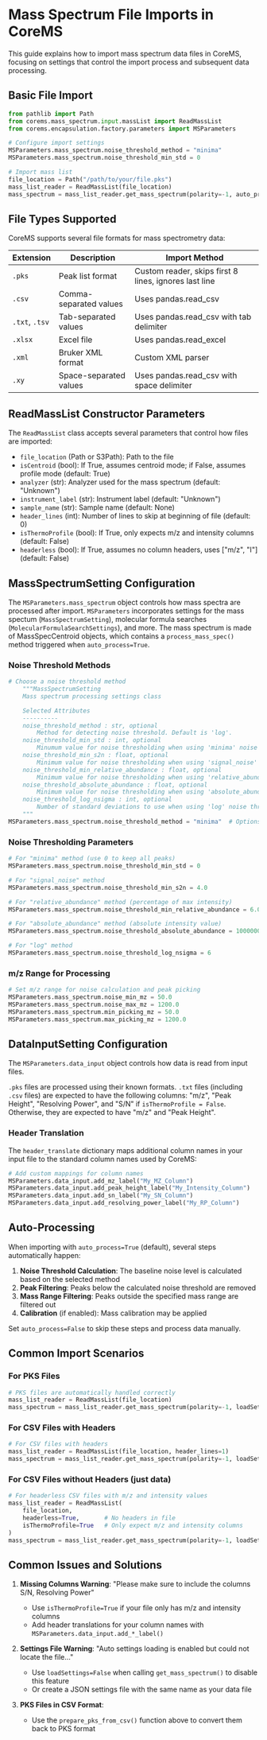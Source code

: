 # Mass Spectrum File Imports in CoreMS

This guide explains how to import mass spectrum data files in CoreMS, focusing on settings that control the import process and subsequent data processing.

## Basic File Import

```python
from pathlib import Path
from corems.mass_spectrum.input.massList import ReadMassList
from corems.encapsulation.factory.parameters import MSParameters

# Configure import settings
MSParameters.mass_spectrum.noise_threshold_method = "minima"
MSParameters.mass_spectrum.noise_threshold_min_std = 0

# Import mass list
file_location = Path("/path/to/your/file.pks")
mass_list_reader = ReadMassList(file_location)
mass_spectrum = mass_list_reader.get_mass_spectrum(polarity=-1, auto_process=True, loadSettings=False)
```

## File Types Supported

CoreMS supports several file formats for mass spectrometry data:

| Extension | Description | Import Method |
|-----------|-------------|--------------|
| `.pks` | Peak list format | Custom reader, skips first 8 lines, ignores last line |
| `.csv` | Comma-separated values | Uses pandas.read_csv |
| `.txt`, `.tsv` | Tab-separated values | Uses pandas.read_csv with tab delimiter |
| `.xlsx` | Excel file | Uses pandas.read_excel |
| `.xml` | Bruker XML format | Custom XML parser |
| `.xy` | Space-separated values | Uses pandas.read_csv with space delimiter |

## ReadMassList Constructor Parameters

The `ReadMassList` class accepts several parameters that control how files are imported:

* `file_location` (Path or S3Path): Path to the file
* `isCentroid` (bool): If True, assumes centroid mode; if False, assumes profile mode (default: True)
* `analyzer` (str): Analyzer used for the mass spectrum (default: "Unknown") 
* `instrument_label` (str): Instrument label (default: "Unknown")
* `sample_name` (str): Sample name (default: None)
* `header_lines` (int): Number of lines to skip at beginning of file (default: 0)
* `isThermoProfile` (bool): If True, only expects m/z and intensity columns (default: False)
* `headerless` (bool): If True, assumes no column headers, uses ["m/z", "I"] (default: False)

## MassSpectrumSetting Configuration

The `MSParameters.mass_spectrum` object controls how mass spectra are processed after import.  `MSParameters` incorporates settings for the mass spectum (`MassSpectrumSetting`), molecular formula searches (`MolecularFormulaSearchSettings`), and more. The mass spectrum is made of MassSpecCentroid objects, which contains a `process_mass_spec()` method triggered when `auto_process=True`.

### Noise Threshold Methods

```python
# Choose a noise threshold method
    """MassSpectrumSetting
    Mass spectrum processing settings class

    Selected Attributes
    ----------
    noise_threshold_method : str, optional
        Method for detecting noise threshold. Default is 'log'.
    noise_threshold_min_std : int, optional
        Minumum value for noise thresholding when using 'minima' noise threshold method. Default is 6.
    noise_threshold_min_s2n : float, optional
        Minimum value for noise thresholding when using 'signal_noise' noise threshold method. Default is 4.
    noise_threshold_min_relative_abundance : float, optional
        Minimum value for noise thresholding when using 'relative_abundance' noise threshold method. Note that this is a percentage value. Default is 6 (6%).
    noise_threshold_absolute_abundance : float, optional
        Minimum value for noise thresholding when using 'absolute_abundance' noise threshold method. Default is 1_000_000.
    noise_threshold_log_nsigma : int, optional
        Number of standard deviations to use when using 'log' noise threshold method. Default is 6.
    """
MSParameters.mass_spectrum.noise_threshold_method = "minima"  # Options: "minima", "signal_noise", "relative_abundance", "absolute_abundance", "log"
```

### Noise Thresholding Parameters

```python
# For "minima" method (use 0 to keep all peaks)
MSParameters.mass_spectrum.noise_threshold_min_std = 0

# For "signal_noise" method
MSParameters.mass_spectrum.noise_threshold_min_s2n = 4.0

# For "relative_abundance" method (percentage of max intensity)
MSParameters.mass_spectrum.noise_threshold_min_relative_abundance = 6.0

# For "absolute_abundance" method (absolute intensity value)
MSParameters.mass_spectrum.noise_threshold_absolute_abundance = 1000000

# For "log" method
MSParameters.mass_spectrum.noise_threshold_log_nsigma = 6
```

### m/z Range for Processing

```python
# Set m/z range for noise calculation and peak picking
MSParameters.mass_spectrum.noise_min_mz = 50.0
MSParameters.mass_spectrum.noise_max_mz = 1200.0
MSParameters.mass_spectrum.min_picking_mz = 50.0
MSParameters.mass_spectrum.max_picking_mz = 1200.0
```

## DataInputSetting Configuration

The `MSParameters.data_input` object controls how data is read from input files.

`.pks` files are processed using their known formats.  `.txt` files (including `.csv` files) are expected to have the following columns: "m/z", "Peak Height", "Resolving Power", and "S/N" if `isThermoProfile = False`.  Otherwise, they are expected to have "m/z" and "Peak Height". 

### Header Translation

The `header_translate` dictionary maps additional column names in your input file to the standard column names used by CoreMS:

```python
# Add custom mappings for column names
MSParameters.data_input.add_mz_label("My_MZ_Column")
MSParameters.data_input.add_peak_height_label("My_Intensity_Column") 
MSParameters.data_input.add_sn_label("My_SN_Column")
MSParameters.data_input.add_resolving_power_label("My_RP_Column")
```

## Auto-Processing

When importing with `auto_process=True` (default), several steps automatically happen:

1. **Noise Threshold Calculation**: The baseline noise level is calculated based on the selected method
2. **Peak Filtering**: Peaks below the calculated noise threshold are removed
3. **Mass Range Filtering**: Peaks outside the specified mass range are filtered out
4. **Calibration** (if enabled): Mass calibration may be applied

Set `auto_process=False` to skip these steps and process data manually.

## Common Import Scenarios

### For PKS Files
```python
# PKS files are automatically handled correctly
mass_list_reader = ReadMassList(file_location)
mass_spectrum = mass_list_reader.get_mass_spectrum(polarity=-1, loadSettings=False)
```

### For CSV Files with Headers
```python
# For CSV files with headers
mass_list_reader = ReadMassList(file_location, header_lines=1)
mass_spectrum = mass_list_reader.get_mass_spectrum(polarity=-1, loadSettings=False)
```

### For CSV Files without Headers (just data)
```python
# For headerless CSV files with m/z and intensity values
mass_list_reader = ReadMassList(
    file_location,
    headerless=True,       # No headers in file
    isThermoProfile=True   # Only expect m/z and intensity columns
)
mass_spectrum = mass_list_reader.get_mass_spectrum(polarity=-1, loadSettings=False)
```

## Common Issues and Solutions

1. **Missing Columns Warning**: "Please make sure to include the columns S/N, Resolving Power"
   - Use `isThermoProfile=True` if your file only has m/z and intensity columns
   - Add header translations for your column names with `MSParameters.data_input.add_*_label()`

2. **Settings File Warning**: "Auto settings loading is enabled but could not locate the file..."
   - Use `loadSettings=False` when calling `get_mass_spectrum()` to disable this feature
   - Or create a JSON settings file with the same name as your data file

3. **PKS Files in CSV Format**:
   - Use the `prepare_pks_from_csv()` function above to convert them back to PKS format
